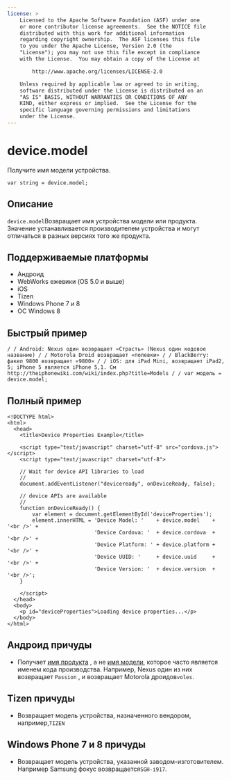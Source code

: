 ```yaml
---
license: >
    Licensed to the Apache Software Foundation (ASF) under one
    or more contributor license agreements.  See the NOTICE file
    distributed with this work for additional information
    regarding copyright ownership.  The ASF licenses this file
    to you under the Apache License, Version 2.0 (the
    "License"); you may not use this file except in compliance
    with the License.  You may obtain a copy of the License at

        http://www.apache.org/licenses/LICENSE-2.0

    Unless required by applicable law or agreed to in writing,
    software distributed under the License is distributed on an
    "AS IS" BASIS, WITHOUT WARRANTIES OR CONDITIONS OF ANY
    KIND, either express or implied.  See the License for the
    specific language governing permissions and limitations
    under the License.
---
```


# device.model

Получите имя модели устройства.

    var string = device.model;
    

## Описание

`device.model`Возвращает имя устройства модели или продукта. Значение устанавливается производителем устройства и могут отличаться в разных версиях того же продукта.

## Поддерживаемые платформы

*   Андроид
*   WebWorks ежевики (OS 5.0 и выше)
*   iOS
*   Tizen
*   Windows Phone 7 и 8
*   ОС Windows 8

## Быстрый пример

    / / Android: Nexus один возвращает «Страсть» (Nexus один кодовое название) / / Motorola Droid возвращает «полевки» / / BlackBerry: факел 9800 возвращает «9800» / / iOS: для iPad Mini, возвращает iPad2, 5; iPhone 5 является iPhone 5,1. См http://theiphonewiki.com/wiki/index.php?title=Models / / var модель = device.model;
    

## Полный пример

    <!DOCTYPE html>
    <html>
      <head>
        <title>Device Properties Example</title>
    
        <script type="text/javascript" charset="utf-8" src="cordova.js"></script>
        <script type="text/javascript" charset="utf-8">
    
        // Wait for device API libraries to load
        //
        document.addEventListener("deviceready", onDeviceReady, false);
    
        // device APIs are available
        //
        function onDeviceReady() {
            var element = document.getElementById('deviceProperties');
            element.innerHTML = 'Device Model: '    + device.model    + '<br />' +
                                'Device Cordova: '  + device.cordova  + '<br />' +
                                'Device Platform: ' + device.platform + '<br />' +
                                'Device UUID: '     + device.uuid     + '<br />' +
                                'Device Version: '  + device.version  + '<br />';
        }
    
        </script>
      </head>
      <body>
        <p id="deviceProperties">Loading device properties...</p>
      </body>
    </html>
    

## Андроид причуды

*   Получает [имя продукта][1] , а не [имя модели][2], которое часто является именем кода производства. Например, Nexus один из них возвращает `Passion` , и возвращает Motorola дроидов`voles`.

 [1]: http://developer.android.com/reference/android/os/Build.html#PRODUCT
 [2]: http://developer.android.com/reference/android/os/Build.html#MODEL

## Tizen причуды

*   Возвращает модель устройства, назначенного вендором, например,`TIZEN`

## Windows Phone 7 и 8 причуды

*   Возвращает модель устройства, указанной заводом-изготовителем. Например Samsung фокус возвращается`SGH-i917`.